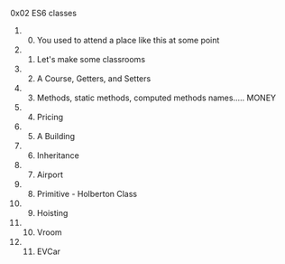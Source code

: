 0x02 ES6 classes
1. 0. You used to attend a place like this at some point
2. 1. Let's make some classrooms
3. 2. A Course, Getters, and Setters
4. 3. Methods, static methods, computed methods names..... MONEY
5. 4. Pricing
6. 5. A Building
7. 6. Inheritance
8. 7. Airport
9. 8. Primitive - Holberton Class
10. 9. Hoisting
11. 10. Vroom
12. 11. EVCar
